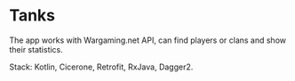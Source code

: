 # Tanks

The app works with Wargaming.net API, can find players or clans and show their statistics.

Stack: Kotlin, Cicerone, Retrofit, RxJava, Dagger2.
